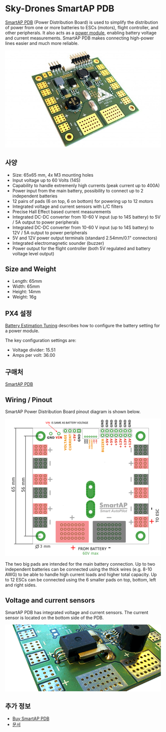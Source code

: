 # Sky-Drones SmartAP PDB

[SmartAP PDB](https://sky-drones.com/power/smartap-pdb.html) (Power Distribution Board) is used to simplify the distribution of power from one or more batteries to ESCs (motors), flight controller, and other peripherals. It also acts as a [power module](../power_module/index.md), enabling battery voltage and current measurements. SmartAP PDB makes connecting high-power lines easier and much more reliable.

![SmartAP PDB](../../assets/hardware/power_module/sky-drones_smartap-pdb/smartap-pdb-top-side.jpg)

## 사양

- Size: 65x65 mm, 4x M3 mounting holes
- Input voltage up to 60 Volts (14S)
- Capability to handle extremenly high currents (peak current up to 400A)
- Power input from the main battery, possibility to connect up to 2 independent batteries
- 12 pairs of pads (6 on top, 6 on bottom) for powering up to 12 motors
- Integrated voltage and current sensors with L/C filters
- Precise Hall Effect based current measurements
- Integrated DC-DC converter from 10-60 V input (up to 14S battery) to 5V / 5A output to power peripherals
- Integrated DC-DC converter from 10-60 V input (up to 14S battery) to 12V / 5A output to power peripherals
- 5V and 12V power output terminals (standard 2.54mm/0.1" connectors)
- Integrated electromagnetic sounder (buzzer)
- Power output for the flight controller (both 5V regulated and battery voltage level output)


## Size and Weight

- Length: 65mm
- Width: 65mm
- Height: 14mm
- Weight: 16g

## PX4 설정

[Battery Estimation Tuning](../config/battery.md) describes how to configure the battery setting for a power module.

The key configuration settings are:

- Voltage divider: 15.51
- Amps per volt: 36.00


## 구매처

[SmartAP PDB](https://sky-drones.com/parts/smartap-pdb.html)


## Wiring / Pinout

SmartAP Power Distribution Board pinout diagram is shown below.

![SmartAP PDB](../../assets/hardware/power_module/sky-drones_smartap-pdb/smartap-pdb-pinout.png)

The two big pads are intended for the main battery connection. Up to two independent batteries can be connected using the thick wires (e.g. 8-10 AWG) to be able to handle high current loads and higher total capacity. Up to 12 ESCs can be connected using the 6 smaller pads on top, bottom, left and right sides.

## Voltage and current sensors

SmartAP PDB has integrated voltage and current sensors. The current sensor is located on the bottom side of the PDB.

![SmartAP PDB](../../assets/hardware/power_module/sky-drones_smartap-pdb/smartap-pdb-current-sensor.png)


## 추가 정보

- [Buy SmartAP PDB](https://sky-drones.com/power/smartap-pdb.html)
- [문서](https://docs.sky-drones.com/avionics/smartap-pdb)
